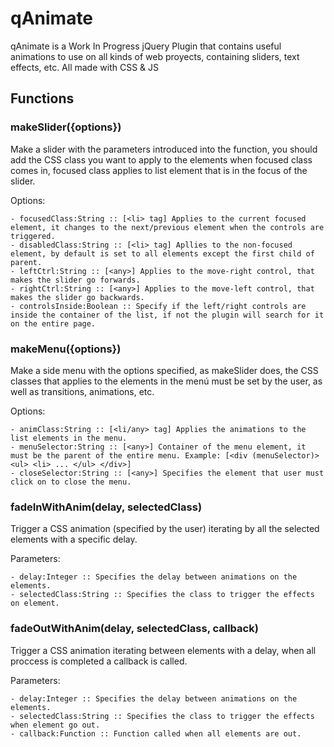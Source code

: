 # qAnimate
qAnimate is a Work In Progress jQuery Plugin that contains useful animations to use on all kinds of web proyects, containing sliders, text effects, etc. All made with CSS & JS

## Functions

### makeSlider({options})

Make a slider with the parameters introduced into the function, you should add the CSS class you want to apply to the
elements when focused class comes in, focused class applies to list element that is in the focus of the slider.

Options: 

	- focusedClass:String :: [<li> tag] Applies to the current focused element, it changes to the next/previous element when the controls are triggered.
	- disabledClass:String :: [<li> tag] Apllies to the non-focused element, by default is set to all elements except the first child of parent.
	- leftCtrl:String :: [<any>] Applies to the move-right control, that makes the slider go forwards.
	- rightCtrl:String :: [<any>] Applies to the move-left control, that makes the slider go backwards.
	- controlsInside:Boolean :: Specify if the left/right controls are inside the container of the list, if not the plugin will search for it on the entire page.

### makeMenu({options})

Make a side menu with the options specified, as makeSlider does, the CSS classes that applies to the elements in the menú must be set by the user, as well as transitions, animations, etc.

Options:

	- animClass:String :: [<li/any> tag] Applies the animations to the list elements in the menu.
	- menuSelector:String :: [<any>] Container of the menu element, it must be the parent of the entire menu. Example: [<div (menuSelector)> <ul> <li> ... </ul> </div>]
	- closeSelector:String :: [<any>] Specifies the element that user must click on to close the menu.

### fadeInWithAnim(delay, selectedClass)

Trigger a CSS animation (specified by the user) iterating by all the selected elements with a specific delay.

Parameters:
	
	- delay:Integer :: Specifies the delay between animations on the elements.
	- selectedClass:String :: Specifies the class to trigger the effects on element.

### fadeOutWithAnim(delay, selectedClass, callback)

Trigger a CSS animation iterating between elements with a delay, when all proccess is completed a callback is called.

Parameters:

	- delay:Integer :: Specifies the delay between animations on the elements.
	- selectedClass:String :: Specifies the class to trigger the effects when element go out.
	- callback:Function :: Function called when all elements are out.
